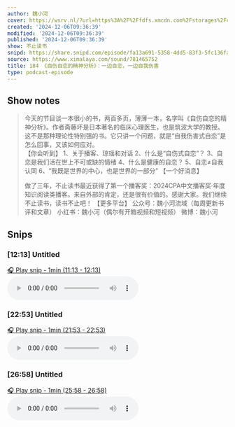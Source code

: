 ```yaml
---
author: 魏小河
cover: https://wsrv.nl/?url=https%3A%2F%2Ffdfs.xmcdn.com%2Fstorages%2Fc56c-audiofreehighqps%2FB8%2FC8%2FCMCoOR4EJoXoAAF04gCTNyZI.jpeg&w=200&h=200
created: '2024-12-06T09:36:39'
modified: '2024-12-06T09:36:39'
published: '2024-12-06T09:36:39'
show: 不止读书
snipd: https://share.snipd.com/episode/fa13a691-5358-4dd5-83f3-5fc136fa164f
source: https://www.ximalaya.com/sound/781465752
title: 184 《自伤自恋的精神分析》：一边自恋，一边自我伤害
type: podcast-episode
---
```



## Show notes
> 今天的节目谈一本很小的书，两百多页，薄薄一本，名字叫《自伤自恋的精神分析》。作者斋藤坏是日本著名的临床心理医生，也是筑波大学的教授。 
> 这不是那种理论性特别强的书。它只讲一个问题，就是“自我伤害式自恋”是怎么回事，又该如何应对。  
> 【你会听到】 
> 1、关于播客、琼瑶和对话 
> 2、什么是“自伤式自恋”？ 
> 3、自恋是我们活在世上不可或缺的情绪 
> 4、什么是健康的自恋？ 
> 5、自恋≠自我认同 
> 6、“我既是世界的中心，也是世界的一部分” 
> 【一个好消息】 
> 
> 做了三年，不止读书最近获得了第一个播客奖：2024CPA中文播客奖·年度知识阅读类播客。来自外部的肯定，还是很有价值的。感谢大家。我们继续不止读书，读书不止吧！ 
> 【更多平台】 
> 公众号：魏小河流域（每周更新书评和文章） 
> 小红书：魏小河（偶尔有开箱视频和短视频） 
> 微博：魏小河

## Snips
### [12:13] Untitled
[🎧 Play snip - 1min️ (11:13 - 12:13)](https://share.snipd.com/snip/fbba3e3a-dde0-40eb-98c6-dddb3a888f88)
<audio controls> <source src="https://jt.ximalaya.com//GKwRIaILJ6HxAKnAYQM7kIqt.m4a?channel=rss&album_id=47548262&track_id=781465752&uid=71608201&jt=https://aod.cos.tx.xmcdn.com/storages/2cbb-audiofreehighqps/6A/40/GKwRIaILJ6HxAKnAYQM7kIqt.m4a#t=11:13,12:13"> </audio>
### [22:53] Untitled
[🎧 Play snip - 1min️ (21:53 - 22:53)](https://share.snipd.com/snip/f5b7e1e8-12db-486a-8795-aafea123b64a)
<audio controls> <source src="https://jt.ximalaya.com//GKwRIaILJ6HxAKnAYQM7kIqt.m4a?channel=rss&album_id=47548262&track_id=781465752&uid=71608201&jt=https://aod.cos.tx.xmcdn.com/storages/2cbb-audiofreehighqps/6A/40/GKwRIaILJ6HxAKnAYQM7kIqt.m4a#t=21:53,22:53"> </audio>
### [26:58] Untitled
[🎧 Play snip - 1min️ (25:58 - 26:58)](https://share.snipd.com/snip/8f97e03e-c3a4-43e6-8ee3-b6e55240cc5b)
<audio controls> <source src="https://jt.ximalaya.com//GKwRIaILJ6HxAKnAYQM7kIqt.m4a?channel=rss&album_id=47548262&track_id=781465752&uid=71608201&jt=https://aod.cos.tx.xmcdn.com/storages/2cbb-audiofreehighqps/6A/40/GKwRIaILJ6HxAKnAYQM7kIqt.m4a#t=25:58,26:58"> </audio>
